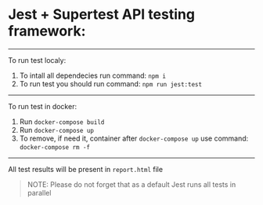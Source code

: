 # Jest + Supertest API testing framework:

---
To run test localy:
1. To intall all dependecies run command: `npm i`
2. To run test you should run command: `npm run jest:test`

---
To run test in docker:
1. Run `docker-compose build`
2. Run `docker-compose up`
3. To remove, if need it, container after `docker-compose up` use command: `docker-compose rm -f`

---

All test results will be present in `report.html` file

> NOTE:
> Please do not forget that as a default Jest runs all tests in parallel
